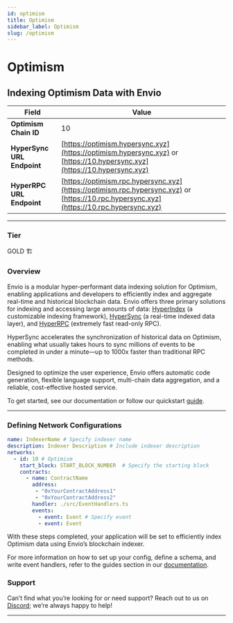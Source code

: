 ```yaml
---
id: optimism
title: Optimism
sidebar_label: Optimism
slug: /optimism
---
```


# Optimism

## Indexing Optimism Data with Envio

| **Field**                     | **Value**                                                                                          |
|-------------------------------|----------------------------------------------------------------------------------------------------|
| **Optimism Chain ID**     | 10                                                                                            |
| **HyperSync URL Endpoint**    | [https://optimism.hypersync.xyz](https://optimism.hypersync.xyz) or [https://10.hypersync.xyz](https://10.hypersync.xyz) |
| **HyperRPC URL Endpoint**     | [https://optimism.rpc.hypersync.xyz](https://optimism.rpc.hypersync.xyz) or [https://10.rpc.hypersync.xyz](https://10.rpc.hypersync.xyz) |

---

### Tier

GOLD 🏗️

### Overview

Envio is a modular hyper-performant data indexing solution for Optimism, enabling applications and developers to efficiently index and aggregate real-time and historical blockchain data. Envio offers three primary solutions for indexing and accessing large amounts of data: [HyperIndex](/docs/HyperIndex/overview) (a customizable indexing framework), [HyperSync](/docs/HyperSync/overview) (a real-time indexed data layer), and [HyperRPC](/docs/HyperSync/overview-hyperrpc) (extremely fast read-only RPC).

HyperSync accelerates the synchronization of historical data on Optimism, enabling what usually takes hours to sync millions of events to be completed in under a minute—up to 1000x faster than traditional RPC methods.

Designed to optimize the user experience, Envio offers automatic code generation, flexible language support, multi-chain data aggregation, and a reliable, cost-effective hosted service.

To get started, see our documentation or follow our quickstart [guide](/docs/HyperIndex/contract-import).

---

### Defining Network Configurations

```yaml
name: IndexerName # Specify indexer name
description: Indexer Description # Include indexer description
networks:
  - id: 10 # Optimism  
    start_block: START_BLOCK_NUMBER  # Specify the starting block
    contracts:
      - name: ContractName
        address:
         - "0xYourContractAddress1"
         - "0xYourContractAddress2"
        handler: ./src/EventHandlers.ts
        events:
          - event: Event # Specify event
          - event: Event
```

With these steps completed, your application will be set to efficiently index Optimism data using Envio’s blockchain indexer.

For more information on how to set up your config, define a schema, and write event handlers, refer to the guides section in our [documentation](/docs/HyperIndex/configuration-file).

### Support

Can’t find what you’re looking for or need support? Reach out to us on [Discord](https://discord.com/invite/Q9qt8gZ2fX); we’re always happy to help!

---
